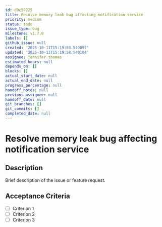 ```yaml
---
id: d9c59225
title: Resolve memory leak bug affecting notification service
priority: medium
status: todo
issue_type: bug
milestone: v1.7.0
labels: []
github_issue: null
created: '2025-10-11T15:19:58.540097'
updated: '2025-10-11T15:19:58.540104'
assignee: jennifer.thomas
estimated_hours: null
depends_on: []
blocks: []
actual_start_date: null
actual_end_date: null
progress_percentage: null
handoff_notes: null
previous_assignee: null
handoff_date: null
git_branches: []
git_commits: []
completed_date: null
---
```


# Resolve memory leak bug affecting notification service

## Description

Brief description of the issue or feature request.

## Acceptance Criteria

- [ ] Criterion 1
- [ ] Criterion 2
- [ ] Criterion 3